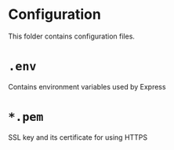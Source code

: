 # Configuration

This folder contains configuration files.

# `.env`
Contains environment variables used by Express

# `*.pem`
SSL key and its certificate for using HTTPS